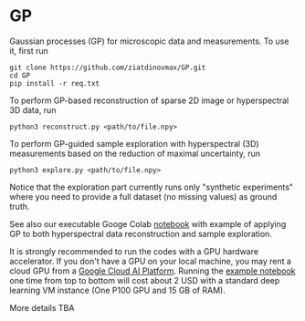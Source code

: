 # GP
Gaussian processes (GP) for microscopic data and measurements. To use it, first run

```
git clone https://github.com/ziatdinovmax/GP.git
cd GP
pip install -r req.txt
```

To perform GP-based reconstruction of sparse 2D image or hyperspectral 3D data, run
```
python3 reconstruct.py <path/to/file.npy>
```

To perform GP-guided sample exploration with hyperspectral (3D) measurements based on the reduction of maximal uncertainty, run 
```
python3 explore.py <path/to/file.npy>
```
Notice that the exploration part currently runs only "synthetic experiments" where you need to provide a full dataset (no missing values) as ground truth.

See also our executable Googe Colab [notebook](https://colab.research.google.com/github/ziatdinovmax/GP/blob/master/notebooks/GP_BEPFM.ipynb) with example of applying GP to both hyperspectral data reconstruction and sample exploration.

It is strongly recommended to run the codes with a GPU hardware accelerator. If you don't have a GPU on your local machine, you may rent a cloud GPU from a [Google Cloud AI Platform](https://cloud.google.com/ai-platform/). Running the [example notebook](https://colab.research.google.com/github/ziatdinovmax/GP/blob/master/notebooks/GP_BEPFM.ipynb) one time from top to bottom will cost about 2 USD with a standard deep learning VM instance (One P100 GPU and 15 GB of RAM).

More details TBA
